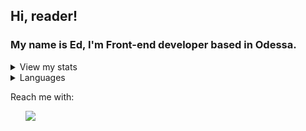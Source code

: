 ## Hi, reader! 

### My name is Ed, I'm Front-end developer based in Odessa.
<details>
  <summary>View my stats</summary>
  <img src="https://github-readme-stats.vercel.app/api?username=KramerEd&show_icons=true"/>
</details>

<details>
  <summary>Languages</summary>
  <img src="https://github-readme-stats.vercel.app/api/top-langs/?username=KramerEd&layout=compact)"/>
</details>

Reach me with: 
<ul>
    <a href="https://t.me/kramer_eds"><img src="https://img.shields.io/badge/Telegram-blue?style=flat&logo=appveyor?logoWidth=40"/></a>
</ul>

